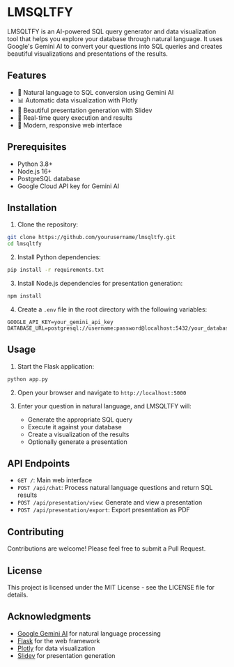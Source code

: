 # LMSQLTFY

LMSQLTFY is an AI-powered SQL query generator and data visualization tool that helps you explore your database through natural language. It uses Google's Gemini AI to convert your questions into SQL queries and creates beautiful visualizations and presentations of the results.

## Features

- 🤖 Natural language to SQL conversion using Gemini AI
- 📊 Automatic data visualization with Plotly
- 🎨 Beautiful presentation generation with Slidev
- 🔄 Real-time query execution and results
- 📱 Modern, responsive web interface

## Prerequisites

- Python 3.8+
- Node.js 16+
- PostgreSQL database
- Google Cloud API key for Gemini AI

## Installation

1. Clone the repository:
```bash
git clone https://github.com/yourusername/lmsqltfy.git
cd lmsqltfy
```

2. Install Python dependencies:
```bash
pip install -r requirements.txt
```

3. Install Node.js dependencies for presentation generation:
```bash
npm install
```

4. Create a `.env` file in the root directory with the following variables:
```env
GOOGLE_API_KEY=your_gemini_api_key
DATABASE_URL=postgresql://username:password@localhost:5432/your_database
```

## Usage

1. Start the Flask application:
```bash
python app.py
```

2. Open your browser and navigate to `http://localhost:5000`

3. Enter your question in natural language, and LMSQLTFY will:
   - Generate the appropriate SQL query
   - Execute it against your database
   - Create a visualization of the results
   - Optionally generate a presentation

## API Endpoints

- `GET /`: Main web interface
- `POST /api/chat`: Process natural language questions and return SQL results
- `POST /api/presentation/view`: Generate and view a presentation
- `POST /api/presentation/export`: Export presentation as PDF

## Contributing

Contributions are welcome! Please feel free to submit a Pull Request.

## License

This project is licensed under the MIT License - see the LICENSE file for details.

## Acknowledgments

- [Google Gemini AI](https://ai.google.dev/) for natural language processing
- [Flask](https://flask.palletsprojects.com/) for the web framework
- [Plotly](https://plotly.com/) for data visualization
- [Slidev](https://sli.dev/) for presentation generation 